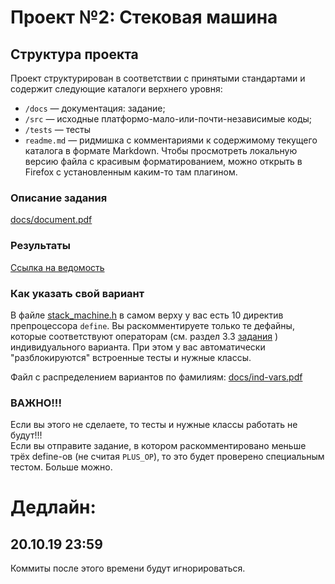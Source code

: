 ﻿Проект №2: Стековая машина
==========================

## Структура проекта

Проект структурирован в соответствии с принятыми стандартами и содержит следующие каталоги верхнего уровня:

* `/docs` — документация: задание;
* `/src` — исходные платформо-мало-или-почти-независимые коды;
* `/tests` — тесты
* `readme.md` — ридмишка с комментариями к содержимому текущего каталога в формате Markdown. Чтобы просмотреть локальную версию файла с красивым форматированием, можно открыть в Firefox с установленным каким-то там плагином.


### Описание задания
[docs/document.pdf](docs/document.pdf)

### Результаты

[Ссылка на ведомость](https://eduhseru-my.sharepoint.com/:x:/g/personal/arodriges_edu_hse_ru/EYTan9DfmEpFpzLy3dGhd38BE8GgFjSTKyLPOoqHQhPcDQ?e=vtIqrs)

### Как указать свой вариант
В файле [stack_machine.h](src/stack_machine.h) в самом верху у вас есть 10 директив препроцессора `define`. 
Вы раскомментируете только те дефайны, которые соответствуют операторам (см. раздел 3.3 [задания](docs/document.pdf) ) индивидуального варианта. 
При этом у вас автоматически "разблокируются" встроенные тесты и нужные классы.

Файл с распределением вариантов по фамилиям: [docs/ind-vars.pdf](docs/ind-vars.pdf)
### ВАЖНО!!!
Если вы этого не сделаете, то тесты и нужные классы работать не будут!!!  
Если вы отправите задание, в котором раскомментировано меньше трёх define-ов 
(не считая `PLUS_OP`), то это будет проверено специальным тестом. Больше можно.

# Дедлайн:
## 20.10.19 23:59
Коммиты после этого времени будут игнорироваться.

[comment]: <> (было так: [lp_doxydoc]: docs/doxydoc/readme.md, но путь надо давать относительно каталога с Doxyfile!)
[lp_doxydoc]: readme.md
